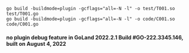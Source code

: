 
````
go build -buildmode=plugin -gcflags="all=-N -l" -o test/T001.so test/T001.go
go build -buildmode=plugin -gcflags="all=-N -l" -o code/C001.so code/C001.go 
````
#### no plugin debug feature in GoLand 2022.2.1 Build #GO-222.3345.146, built on August 4, 2022
 